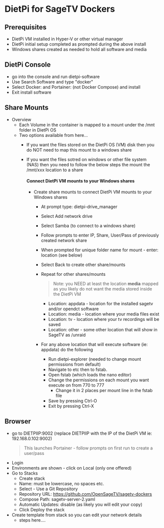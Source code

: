 # DietPi for SageTV Dockers

## Prerequisites
- DietPi VM installed in Hyper-V or other virtual manager
- DietPi initial setup completed as prompted during the above install
- Windows shares created as needed to hold all software and media

## DietPi Console
- go into the console and run dietpi-software
- Use Search Software and type "docker"
- Select Docker: and Portainer: (not Docker Compose) and install
- Exit install software

## Share Mounts
- Overview
	- Each Volume in the container is mapped to a mount under the /mnt folder in DietPi OS
	- Two options available from here...
		- If you want the files stored on the DietPi OS (VM) disk then you do NOT need to map this mount to a windows share
		- If you want the files sotred on windows or other file system (NAS) then you need to follow the below steps the mount the /mnt/xxx location to a share
			
			#### Connect DietPi VM mounts to your Windows shares
			
			- Create share mounts to connect DietPi VM mounts to your Windows shares
				- At prompt type: dietpi-drive_manager
				- Select Add network drive
				- Select Samba (to connect to a windows share)
				- Follow prompts to enter IP, Share, User/Pass of previously created network share
				- When prompted for unique folder name for mount - enter: location (see below)
				- Select Back to create other share/mounts
				- Repeat for other shares/mounts
					
					> Note: you NEED at least the location **media** mapped as you likely do not want the media stored inside the DietPi VM
					
					- Location: appdata - location for the installed sagetv and/or opendct software
					- Location: media - location where your media files exist
					- Location: tv - location where your tv recordings will be saved
					- Location: other - some other location that will show in SageTV as /unraid
				- For any above location that will execute software (ie: appdata) do the following
					- Run dietpi-explorer (needed to change mount permissions from default)
					- Navigate to etc then to fstab.  
					- Open fstab (which loads the nano editor)
					- Change the permissions on each mount you want execute on from 770 to 777
						- Change it in 2 places per mount line in the fstab file
					- Save by pressing Ctrl-O
					- Exit by pressing Ctrl-X

## Browser
- go to DIETPIIP:9002 (replace DIETPIIP with the IP of the DietPi VM ie: 192.168.0.102:9002)
	> This launches Portainer - follow prompts on first run to create a user/pass
- Login
- Environments are shown - click on Local (only one offered)
- Go to Stacks
	- Create stack
	- Name: must be lowercase, no spaces etc.
	- Select - Use a Git Repository
	- Repository URL: https://github.com/OpenSageTV/sagetv-dockers
	- Compose Path: sagetv-server-2.yaml
	- Automatic Updates: disable (as likely you will edit your copy)
	- Click Deploy the stack
- Create template from stack so you can edit your network details
	- steps here....
			
	
	

